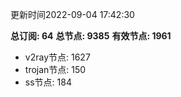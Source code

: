 更新时间2022-09-04 17:42:30

**总订阅: 64**
**总节点: 9385**
**有效节点: 1961**
- v2ray节点: 1627
- trojan节点: 150
- ss节点: 184

